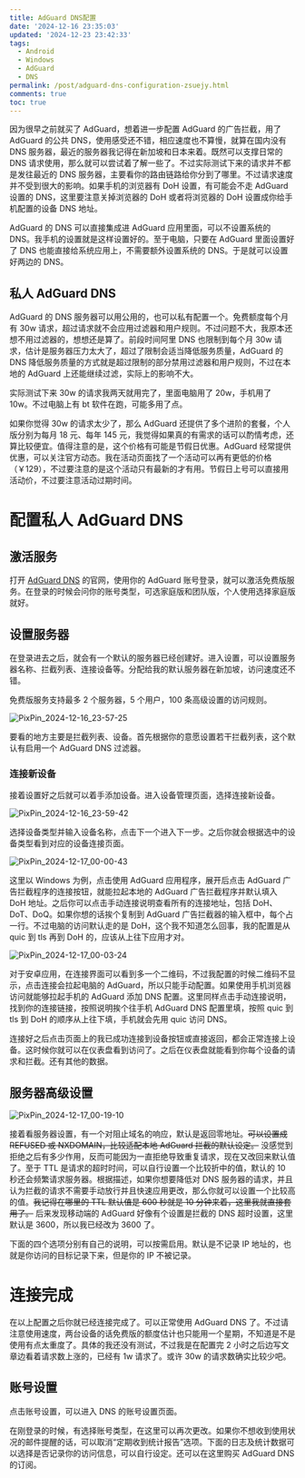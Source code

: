 ```yaml
---
title: AdGuard DNS配置
date: '2024-12-16 23:35:03'
updated: '2024-12-23 23:42:33'
tags:
  - Android
  - Windows
  - AdGuard
  - DNS
permalink: /post/adguard-dns-configuration-zsuejy.html
comments: true
toc: true
---
```




因为很早之前就买了 AdGuard，想着进一步配置 AdGuard 的广告拦截，用了 AdGuard 的公共 DNS，使用感受还不错，相应速度也不算慢，就算在国内没有 DNS 服务器，最近的服务器我记得在新加坡和日本来着。既然可以支撑日常的 DNS 请求使用，那么就可以尝试着了解一些了。不过实际测试下来的请求并不都是发往最近的 DNS 服务器，主要看你的路由链路给你分到了哪里。不过请求速度并不受到很大的影响。如果手机的浏览器有 DoH 设置，有可能会不走 AdGuard 设置的 DNS，这里要注意关掉浏览器的 DoH 或者将浏览器的 DoH 设置成你给手机配置的设备 DNS 地址。



AdGuard 的 DNS 可以直接集成进 AdGuard 应用里面，可以不设置系统的 DNS。我手机的设置就是这样设置好的。至于电脑，只要在 AdGuard 里面设置好了 DNS 也能直接给系统应用上，不需要额外设置系统的 DNS。于是就可以设置好两边的 DNS。

## 私人 AdGuard DNS

AdGuard 的 DNS 服务器可以用公用的，也可以私有配置一个。免费额度每个月有 30w 请求，超过请求就不会应用过滤器和用户规则。不过问题不大，我原本还想不用过滤器的，想想还是算了。前段时间阿里 DNS 也限制到每个月 30w 请求，估计是服务器压力太大了，超过了限制会适当降低服务质量，AdGuard 的 DNS 降低服务质量的方式就是超过限制的部分禁用过滤器和用户规则，不过在本地的 AdGuard 上还能继续过滤，实际上的影响不大。

实际测试下来 30w 的请求我两天就用完了，里面电脑用了 20w，手机用了 10w。不过电脑上有 bt 软件在跑，可能多用了点。

如果你觉得 30w 的请求太少了，那么 AdGuard 还提供了多个进阶的套餐，个人版分别为每月 18 元、每年 145 元，我觉得如果真的有需求的话可以酌情考虑，还算比较便宜。值得注意的是，这个价格有可能是节假日优惠。AdGuard 经常提供优惠，可以关注官方动态。我在活动页面找了一个活动可以再有更低的价格（￥129），不过要注意的是这个活动只有最新的才有用。节假日上号可以直接用活动价，不过要注意活动过期时间。

# 配置私人 AdGuard DNS

## 激活服务

打开 [AdGuard DNS](https://adguard-dns.io/ "AdGuard DNS — ad-blocking DNS server") 的官网，使用你的 AdGuard 账号登录，就可以激活免费版服务。在登录的时候会问你的账号类型，可选家庭版和团队版，个人使用选择家庭版就好。

## 设置服务器

在登录进去之后，就会有一个默认的服务器已经创建好。进入设置，可以设置服务器名称、拦截列表、连接设备等。分配给我的默认服务器在新加坡，访问速度还不错。

免费版服务支持最多 2 个服务器，5 个用户，100 条高级设置的访问规则。

​![PixPin_2024-12-16_23-57-25](https://cdn-res.emptylight.cn/share/img/2024/82e1e16e89f6bdd3fe2187659a0450cf.png "AdGuard")​

要看的地方主要是拦截列表、设备。首先根据你的意愿设置若干拦截列表，这个默认有启用一个 AdGuard DNS 过滤器。

### 连接新设备

接着设置好之后就可以着手添加设备。进入设备管理页面，选择连接新设备。

​![PixPin_2024-12-16_23-59-42](https://cdn-res.emptylight.cn/share/img/2024/039cb26cd3a7505eabb638a51bee089f.png "连接新设备")​

选择设备类型并输入设备名称，点击下一个进入下一步。之后你就会根据选中的设备类型看到对应的设备连接页面。

​![PixPin_2024-12-17_00-00-43](https://cdn-res.emptylight.cn/share/img/2024/6f14e8cfd93e7ed2a1d07ca2c3780ce7.png "添加Windows设备")​

这里以 Windows 为例，点击使用 AdGuard 应用程序，展开后点击 AdGuard 广告拦截程序的连接按钮，就能拉起本地的 AdGuard 广告拦截程序并默认填入 DoH 地址。之后你可以点击手动连接说明查看所有的连接地址，包括 DoH、DoT、DoQ。如果你想的话挨个复制到 AdGuard 广告拦截器的输入框中，每个占一行。不过电脑的访问默认走的是 DoH，这个我不知道怎么回事，我的配置是从 quic 到 tls 再到 DoH 的，应该从上往下应用才对。

​![PixPin_2024-12-17_00-03-24](https://cdn-res.emptylight.cn/share/img/2024/46d4af80348d89816f4152affec9dd64.png "连接AdGuard应用程序")​

对于安卓应用，在连接界面可以看到多一个二维码，不过我配置的时候二维码不显示，点击连接会拉起电脑的 AdGuard，所以只能手动配置。如果使用手机浏览器访问就能够拉起手机的 AdGuard 添加 DNS 配置。这里同样点击手动连接说明，找到你的连接链接，按照说明挨个往手机 AdGuard DNS 配置里填，按照 quic 到 tls 到 DoH 的顺序从上往下填，手机就会先用 quic 访问 DNS。

连接好之后点击页面上的我已成功连接到设备按钮或直接返回，都会正常连接上设备。这时候你就可以在仪表盘看到访问了。之后在仪表盘就能看到你每个设备的请求和拦截。还有其他的数据。

## 服务器高级设置

​![PixPin_2024-12-17_00-19-10](https://cdn-res.emptylight.cn/share/img/2024/133e94316946c303a34136f49cb44b9b.png)​

接着看服务器设置，有一个对阻止域名的响应，默认是返回零地址。~~可以设置成 REFUSED 或 NXDOMAIN，比较适配本地 AdGuard 拦截的默认设定。~~ 没感觉到拒绝之后有多少作用，反而可能因为一直拒绝导致重复请求，现在又改回来默认值了。至于 TTL 是请求的超时时间，可以自行设置一个比较折中的值，默认的 10 秒还会频繁请求服务器。根据描述，如果你想要降低对 DNS 服务器的请求，并且认为拦截的请求不需要手动放行并且快速应用更改，那么你就可以设置一个比较高的值。~~我记得在哪里的 TTL 默认值是 600 秒就是 10 分钟来着，这里我就直接套用了。~~ 后来发现移动端的 AdGuard 好像有个设置是拦截的 DNS 超时设置，这里默认是 3600，所以我已经改为 3600 了。

下面的四个选项分别有自己的说明，可以按需启用。默认是不记录 IP 地址的，也就是你访问的目标记录下来，但是你的 IP 不被记录。

# 连接完成

在以上配置之后你就已经连接完成了。可以正常使用 AdGuard DNS 了。不过请注意使用速度，两台设备的话免费版的额度估计也只能用一个星期，不知道是不是使用有点太重度了。具体的我还没有测试，不过我是在配置完 2 小时之后边写文章边看着请求数上涨的，已经有 1w 请求了。或许 30w 的请求数确实比较少吧。

## 账号设置

点击账号设置，可以进入 DNS 的账号设置页面。

在刚登录的时候，有选择账号类型，在这里可以再次更改。如果你不想收到使用状况的邮件提醒的话，可以取消“定期收到统计报告”选项。下面的日志及统计数据可以选择是否记录你的访问信息，可以自行设定。还可以在这里购买 AdGuard DNS 的订阅。
